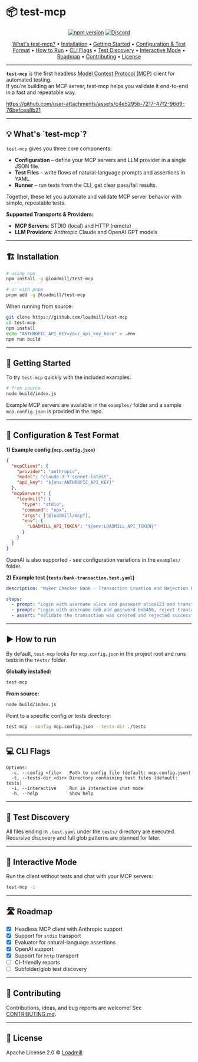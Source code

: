 # 📦 test-mcp

<p align="center">
  <a href="https://www.npmjs.com/package/@loadmill/test-mcp"><img src="https://img.shields.io/npm/v/@loadmill/test-mcp?color=green" alt="npm version"></a>
  <a href="https://discord.gg/ABC"><img src="https://img.shields.io/discord/123?logo=discord&label=discord" alt="Discord"></a>
</p>

<p align="center">
  <a href="#whats-test-mcp">What's test-mcp?</a> •
  <a href="#installation">Installation</a> •
  <a href="#getting-started">Getting Started</a> •
  <a href="#configuration--test-format">Configuration & Test Format</a> •
  <a href="#how-to-run">How to Run</a> •
  <a href="#cli-flags">CLI Flags</a> •
  <a href="#test-discovery">Test Discovery</a> •
  <a href="#interactive-mode">Interactive Mode</a> •
  <a href="#roadmap">Roadmap</a> •
  <a href="#contributing">Contributing</a> •
  <a href="#license">License</a>
</p>

---

**`test-mcp`** is the first headless [Model Context Protocol (MCP)](https://modelcontextprotocol.io/introduction) client for automated testing.  
If you’re building an MCP server, test-mcp helps you validate it end-to-end in a fast and repeatable way.

https://github.com/user-attachments/assets/c4e5295b-7217-47f2-96d9-76befcea8b21

---

<h2 id="whats-test-mcp">💡 What's `test-mcp`?</h2>

`test-mcp` gives you three core components:

* **Configuration** – define your MCP servers and LLM provider in a single JSON file.
* **Test Files** – write flows of natural-language prompts and assertions in YAML.
* **Runner** – run tests from the CLI, get clear pass/fail results.

Together, these let you automate and validate MCP server behavior with simple, repeatable tests.

**Supported Transports & Providers:**
- **MCP Servers**: STDIO (local) and HTTP (remote)
- **LLM Providers**: Anthropic Claude and OpenAI GPT models

---

<h2 id="installation">🏗️ Installation</h2>

```bash
# using npm
npm install -g @loadmill/test-mcp

# or with pnpm
pnpm add -g @loadmill/test-mcp
````

When running from source:

```bash
git clone https://github.com/loadmill/test-mcp
cd test-mcp
npm install
echo "ANTHROPIC_API_KEY=your_api_key_here" > .env
npm run build
```

---

<h2 id="getting-started">🚀 Getting Started</h2>

To try `test-mcp` quickly with the included examples:

```bash
# from source
node build/index.js
```

Example MCP servers are available in the `examples/` folder and a sample `mcp.config.json` is provided in the repo.

---

<h2 id="configuration--test-format">📑 Configuration & Test Format</h2>

**1) Example config (`mcp.config.json`)**

```json
{
  "mcpClient": {
    "provider": "anthropic",
    "model": "claude-3-7-sonnet-latest",
    "api_key": "${env:ANTHROPIC_API_KEY}"
  },
  "mcpServers": {
    "loadmill": {
      "type": "stdio",
      "command": "npx",
      "args": ["@loadmill/mcp"],
      "env": {
        "LOADMILL_API_TOKEN": "${env:LOADMILL_API_TOKEN}"
      }
    }
  }
}
```

OpenAI is also supported - see configuration variations in the `examples/` folder.

**2) Example test (`tests/bank-transaction.test.yaml`)**

```yaml
description: "Maker Checker Bank - Transaction Creation and Rejection Flow"

steps:
  - prompt: "Login with username alice and password alice123 and transfer $100 to Bob"
  - prompt: "Login with username bob and password bob456, reject transaction from Alice"
  - assert: "Validate the transaction was created and rejected successfully"
```

---

<h2 id="how-to-run">▶️ How to run</h2>

By default, `test-mcp` looks for `mcp.config.json` in the project root and runs tests in the `tests/` folder.

**Globally installed:**

```bash
test-mcp
```

**From source:**

```bash
node build/index.js
```

Point to a specific config or tests directory:

```bash
test-mcp --config mcp.config.json --tests-dir ./tests
```

---

<h2 id="cli-flags">💻 CLI Flags</h2>

```
Options:
  -c, --config <file>   Path to config file (default: mcp.config.json)
  -t, --tests-dir <dir> Directory containing test files (default: tests)
  -i, --interactive     Run in interactive chat mode
  -h, --help            Show help
```

---

<h2 id="test-discovery">🔎 Test Discovery</h2>

All files ending in `.test.yaml` under the `tests/` directory are executed.
Recursive discovery and full glob patterns are planned for later.

---

<h2 id="interactive-mode">💬 Interactive Mode</h2>

Run the client without tests and chat with your MCP servers:

```bash
test-mcp -i
```

---

<h2 id="roadmap">🛣️ Roadmap</h2>

* [x] Headless MCP client with Anthropic support
* [x] Support for `stdio` transport
* [x] Evaluator for natural-language assertions
* [x] OpenAI support
* [x] Support for `http` transport
* [ ] CI-friendly reports
* [ ] Subfolder/glob test discovery

---

<h2 id="contributing">🤝 Contributing</h2>

Contributions, ideas, and bug reports are welcome! See [CONTRIBUTING.md](./.github/CONTRIBUTING.md).

---

<h2 id="license">📄 License</h2>

Apache License 2.0 © [Loadmill](LICENSE)
